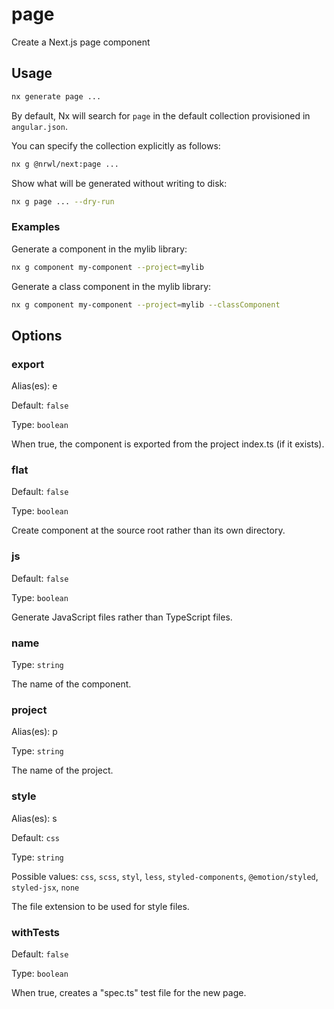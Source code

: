 # page

Create a Next.js page component

## Usage

```bash
nx generate page ...
```

By default, Nx will search for `page` in the default collection provisioned in `angular.json`.

You can specify the collection explicitly as follows:

```bash
nx g @nrwl/next:page ...
```

Show what will be generated without writing to disk:

```bash
nx g page ... --dry-run
```

### Examples

Generate a component in the mylib library:

```bash
nx g component my-component --project=mylib
```

Generate a class component in the mylib library:

```bash
nx g component my-component --project=mylib --classComponent
```

## Options

### export

Alias(es): e

Default: `false`

Type: `boolean`

When true, the component is exported from the project index.ts (if it exists).

### flat

Default: `false`

Type: `boolean`

Create component at the source root rather than its own directory.

### js

Default: `false`

Type: `boolean`

Generate JavaScript files rather than TypeScript files.

### name

Type: `string`

The name of the component.

### project

Alias(es): p

Type: `string`

The name of the project.

### style

Alias(es): s

Default: `css`

Type: `string`

Possible values: `css`, `scss`, `styl`, `less`, `styled-components`, `@emotion/styled`, `styled-jsx`, `none`

The file extension to be used for style files.

### withTests

Default: `false`

Type: `boolean`

When true, creates a "spec.ts" test file for the new page.
